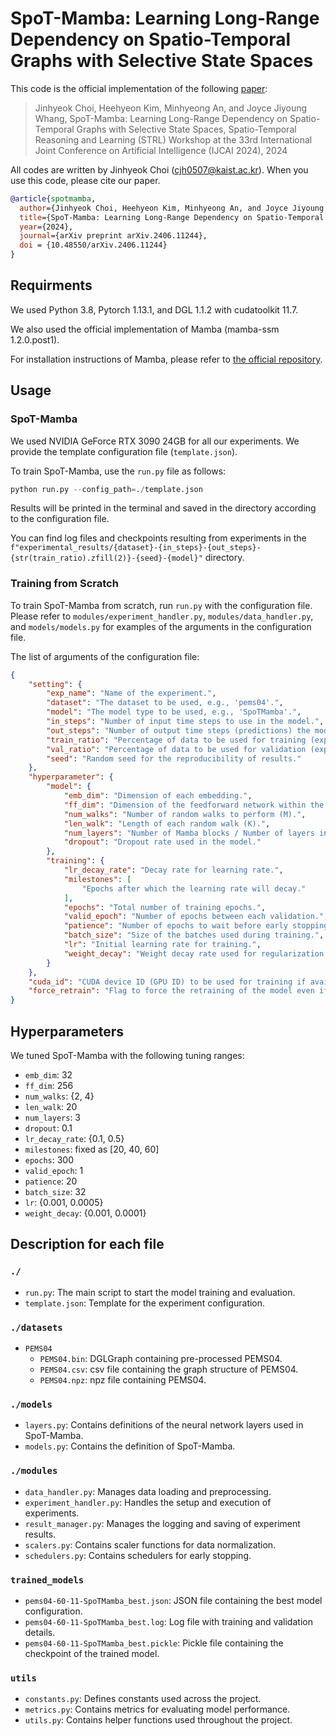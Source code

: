 # SpoT-Mamba: Learning Long-Range Dependency on Spatio-Temporal Graphs with Selective State Spaces
This code is the official implementation of the following [paper](https://arxiv.org/abs/2406.11244):

> Jinhyeok Choi, Heehyeon Kim, Minhyeong An, and Joyce Jiyoung Whang, SpoT-Mamba: Learning Long-Range Dependency on Spatio-Temporal Graphs with Selective State Spaces, Spatio-Temporal Reasoning and Learning (STRL) Workshop at the 33rd International Joint Conference on Artificial Intelligence (IJCAI 2024), 2024

All codes are written by Jinhyeok Choi (cjh0507@kaist.ac.kr). When you use this code, please cite our paper.

```bibtex
@article{spotmamba,
  author={Jinhyeok Choi, Heehyeon Kim, Minhyeong An, and Joyce Jiyoung Whang},
  title={SpoT-Mamba: Learning Long-Range Dependency on Spatio-Temporal Graphs with Selective State Spaces},
  year={2024},
  journal={arXiv preprint arXiv.2406.11244},
  doi = {10.48550/arXiv.2406.11244}
}
```

## Requirments
We used Python 3.8, Pytorch 1.13.1, and DGL 1.1.2 with cudatoolkit 11.7.

We also used the official implementation of Mamba (mamba-ssm 1.2.0.post1).

For installation instructions of Mamba, please refer to [the official repository](https://github.com/state-spaces/mamba?tab=readme-ov-file#installation).

## Usage
### SpoT-Mamba
We used NVIDIA GeForce RTX 3090 24GB for all our experiments. We provide the template configuration file (`template.json`).

To train SpoT-Mamba, use the `run.py` file as follows:

```python
python run.py --config_path=./template.json
```
Results will be printed in the terminal and saved in the directory according to the configuration file.

You can find log files and checkpoints resulting from experiments in the `f"experimental_results/{dataset}-{in_steps}-{out_steps}-{str(train_ratio).zfill(2)}-{seed}-{model}"` directory.

### Training from Scratch
To train SpoT-Mamba from scratch, run `run.py` with the configuration file. Please refer to `modules/experiment_handler.py`, `modules/data_handler.py`, and `models/models.py` for examples of the arguments in the configuration file.

The list of arguments of the configuration file:

```json
{
    "setting": {
        "exp_name": "Name of the experiment.",
        "dataset": "The dataset to be used, e.g., 'pems04'.",
        "model": "The model type to be used, e.g., 'SpoTMamba'.",
        "in_steps": "Number of input time steps to use in the model.",
        "out_steps": "Number of output time steps (predictions) the model should generate.",
        "train_ratio": "Percentage of data to be used for training (expressed as an integer out of 100).",
        "val_ratio": "Percentage of data to be used for validation (expressed as an integer out of 100).",
        "seed": "Random seed for the reproducibility of results."
    },
    "hyperparameter": {
        "model": {
            "emb_dim": "Dimension of each embedding.",
            "ff_dim": "Dimension of the feedforward network within the model.",
            "num_walks": "Number of random walks to perform (M).",
            "len_walk": "Length of each random walk (K).",
            "num_layers": "Number of Mamba blocks / Number of layers in the Transformer encoder.",
            "dropout": "Dropout rate used in the model."
        },
        "training": {
            "lr_decay_rate": "Decay rate for learning rate.",
            "milestones": [
                "Epochs after which the learning rate will decay."
            ],
            "epochs": "Total number of training epochs.",
            "valid_epoch": "Number of epochs between each validation.",
            "patience": "Number of epochs to wait before early stopping if no progress on the validation set.",
            "batch_size": "Size of the batches used during training.",
            "lr": "Initial learning rate for training.",
            "weight_decay": "Weight decay rate used for regularization during training."
        }
    },
    "cuda_id": "CUDA device ID (GPU ID) to be used for training if available.",
    "force_retrain": "Flag to force the retraining of the model even if a trained model exists."
}
```

## Hyperparameters
We tuned SpoT-Mamba with the following tuning ranges:

- `emb_dim`: 32
- `ff_dim`: 256
- `num_walks`: {2, 4}
- `len_walk`: 20
- `num_layers`: 3
- `dropout`: 0.1
- `lr_decay_rate`: {0.1, 0.5}
- `milestones`: fixed as [20, 40, 60]
- `epochs`: 300
- `valid_epoch`: 1
- `patience`: 20
- `batch_size`: 32
- `lr`: {0.001, 0.0005}
- `weight_decay`: {0.001, 0.0001}

## Description for each file

### `./`
- `run.py`: The main script to start the model training and evaluation.
- `template.json`: Template for the experiment configuration.

### `./datasets`
- `PEMS04`
  - `PEMS04.bin`: DGLGraph containing pre-processed PEMS04.
  - `PEMS04.csv`: csv file containing the graph structure of PEMS04.
  - `PEMS04.npz`: npz file containing PEMS04.

### `./models`
- `layers.py`: Contains definitions of the neural network layers used in SpoT-Mamba.
- `models.py`: Contains the definition of SpoT-Mamba.

### `./modules`
- `data_handler.py`: Manages data loading and preprocessing.
- `experiment_handler.py`: Handles the setup and execution of experiments.
- `result_manager.py`: Manages the logging and saving of experiment results.
- `scalers.py`: Contains scaler functions for data normalization.
- `schedulers.py`: Contains schedulers for early stopping.

### `trained_models`
- `pems04-60-11-SpoTMamba_best.json`: JSON file containing the best model configuration.
- `pems04-60-11-SpoTMamba_best.log`: Log file with training and validation details.
- `pems04-60-11-SpoTMamba_best.pickle`: Pickle file containing the checkpoint of the trained model.

### `utils`
- `constants.py`: Defines constants used across the project.
- `metrics.py`: Contains metrics for evaluating model performance.
- `utils.py`: Contains helper functions used throughout the project.

